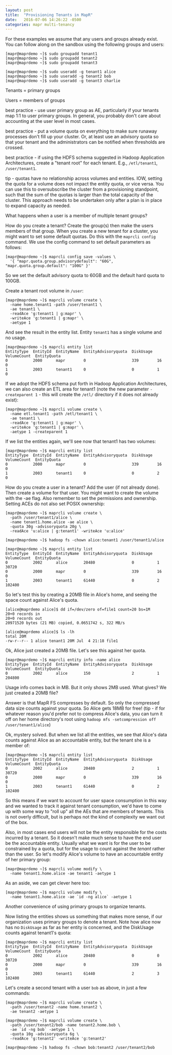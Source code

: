```yaml
---
layout: post
title:  "Provisioning Tenants in MapR"
date:   2016-07-06 14:26:22 -0500
categories: mapr multi-tenancy
---
```


For these examples we assume that any users and groups already exist. You can follow along on the sandbox using the following groups and users:

```
[mapr@maprdemo ~]$ sudo groupadd tenant1
[mapr@maprdemo ~]$ sudo groupadd tenant2
[mapr@maprdemo ~]$ sudo groupadd tenant3

[mapr@maprdemo ~]$ sudo useradd -g tenant1 alice
[mapr@maprdemo ~]$ sudo useradd -g tenant2 bob
[mapr@maprdemo ~]$ sudo useradd -g tenant3 charlie
```

Tenants = primary groups

Users = members of groups

best practice - use user primary group as AE, particularly if your tenants map 1:1 to user primary groups. In general, you probably don't care about accounting at the user level in most cases.

best practice - put a volume quota on everything to make sure runaway processes don't fill up your cluster. Or, at least use an advisory quota so that your tenant and the administrators can be notified when thresholds are crossed.

best practice - if using the HDFS schema suggested in Hadoop Application Architectures, create a "tenant root" for each tenant. E.g., `/etl/tenant1`, `/user/tenant1`.

tip - quotas have no relationship across volumes and entities. IOW, setting the quota for a volume does not impact the entity quota, or vice versa. You can use this to oversubscribe the cluster from a provisioning standpoint, such that the sum of the quotas is larger than the total capacity of the cluster. This approach needs to be undertaken only after a plan is in place to expand capacity as needed.

What happens when a user is a member of multiple tenant groups?

How do you create a tenant? Create the group(s) then make the users members of that group. When you create a new tenant for a cluster, you might want to set some default quotas. Do this with the `maprcli config` command. We use the config command to set default parameters as follows:

```
[mapr@maprdemo ~]$ maprcli config save -values \
  '{ "mapr.quota.group.advisorydefault": "60G", "mapr.quota.group.default": "100G" }'
```

So we set the default advisory quota to 60GB and the default hard quota to 100GB.

Create a tenant root volume in `/user`:

```
[mapr@maprdemo ~]$ maprcli volume create \
  -name home.tenant1 -path /user/tenant1 \
  -ae tenant1 \
  -readAce 'g:tenant1 | g:mapr' \
  -writeAce 'g:tenant1 | g:mapr' \
  -aetype 1
```

And see the result in the entity list. Entity `tenant1` has a single volume and no usage.

```
[mapr@maprdemo ~]$ maprcli entity list
EntityType  EntityId  EntityName  EntityAdvisoryquota  DiskUsage  VolumeCount  EntityQuota
0           2000      mapr        0                    339        16           0
1           2003      tenant1     0                    0          1            0
```

If we adopt the HDFS schema put forth in Hadoop Application Architectures, we can also create an ETL area for tenant1 (note the new parameter `-createparent 1` - this will create the `/etl/` directory if it does not already exist):

```
[mapr@maprdemo ~]$ maprcli volume create \
  -name etl.tenant1 -path /etl/tenant1 \
  -ae tenant1 \
  -readAce 'g:tenant1 | g:mapr' \
  -writeAce 'g:tenant1 | g:mapr' \
  -aetype 1 -createparent 1
```

If we list the entities again, we'll see now that tenant1 has two volumes:

```
[mapr@maprdemo ~]$ maprcli entity list
EntityType  EntityId  EntityName  EntityAdvisoryquota  DiskUsage  VolumeCount  EntityQuota
0           2000      mapr        0                    339        16           0
1           2003      tenant1     0                    0          2            0
```

How do you create a user in a tenant? Add the user (if not already done). Then create a volume for that user. You might want to create the volume with the -ae flag. Also remember to set the permissions and ownership. Setting ACEs do not also set POSIX ownership:

```
[mapr@maprdemo ~]$ maprcli volume create \
  -path /user/tenant1/alice \
  -name tenant1.home.alice -ae alice \
  -quota 30g -advisoryquota 20g \
  -readAce 'u:alice | g:tenant1' -writeAce 'u:alice'

[mapr@maprdemo ~]$ hadoop fs -chown alice:tenant1 /user/tenant1/alice

[mapr@maprdemo ~]$ maprcli entity list
EntityType  EntityId  EntityName  EntityAdvisoryquota  DiskUsage  VolumeCount  EntityQuota
0           2002      alice       20480                0          1            30720
0           2000      mapr        0                    339        16           0
1           2003      tenant1     61440                0          2            102400
```

So let's test this by creating a 20MB file in Alice's home, and seeing the space count against Alice's quota.

```
[alice@maprdemo alice]$ dd if=/dev/zero of=file1 count=20 bs=1M
20+0 records in
20+0 records out
20971520 bytes (21 MB) copied, 0.0651742 s, 322 MB/s

[alice@maprdemo alice]$ ls -lh
total 20M
-rw-r--r-- 1 alice tenant1 20M Jul  4 21:18 file1
```

Ok, Alice just created a 20MB file. Let's see this against her quota.

```
[mapr@maprdemo ~]$ maprcli entity info -name alice
EntityType  EntityId  EntityName  EntityAdvisoryquota  DiskUsage  VolumeCount  EntityQuota
0           2002      alice       150                  2          1            204800
```

Usage info comes back in MB. But it only shows 2MB used. What gives? We just created a 20MB file?

Answer is that MapR FS compresses by default. So only the compressed data size counts against your quota. So Alice gets 18MB for free! (tip - if for whatever reason you'd prefer not to compress Alice's data, you can turn it off on her home directory's root using `hadoop mfs -setcompression off /user/tenant1/alice`)

Ok, mystery solved. But when we list all the entities, we see that Alice's data counts against Alice as an accountable entity, but the tenant she is a member of:

```
[mapr@maprdemo ~]$ maprcli entity list
EntityType  EntityId  EntityName  EntityAdvisoryquota  DiskUsage  VolumeCount  EntityQuota
0           2002      alice       20480                2          1            30720
0           2000      mapr        0                    339        16           0
1           2003      tenant1     61440                0          2            102400
```

So this means if we want to account for user space consumption in this way and we wanted to track it against tenant consumption, we'd have to come up with some way to "roll up" all the AEs that are members of tenants. This is not overly difficult, but is perhaps not the kind of complexity we want out of the box.

Also, in most cases end users will not be the entity responsible for the costs incurred by a tenant. So it doesn't make much sense to have the end user be the accountable entity. Usually what we want is for the user to be constrained by a quota, but for the usage to count against the *tenant* rather than the user. So let's modify Alice's volume to have an accountable entity of her primary group:

```
[mapr@maprdemo ~]$ maprcli volume modify \
  -name tenant1.home.alice -ae tenant1 -aetype 1
```

As an aside, we can get clever here too:

```
[mapr@maprdemo ~]$ maprcli volume modify \
  -name tenant1.home.alice -ae `id -ng alice` -aetype 1
```

Another convenience of using primary groups to organize tenants.

Now listing the entities shows us something that makes more sense, if our organization uses primary groups to denote a tenant. Note how alice now has no `DiskUsage` as far as her entity is concerned, and the DiskUsage counts against tenant1's quota:

```
[mapr@maprdemo ~]$ maprcli entity list
EntityType  EntityId  EntityName  EntityAdvisoryquota  DiskUsage  VolumeCount  EntityQuota
0           2002      alice       20480                0          0            30720
0           2000      mapr        0                    339        16           0
1           2003      tenant1     61440                2          3            102400
```

Let's create a second tenant with a user `bob` as above, in just a few commands:

```
[mapr@maprdemo ~]$ maprcli volume create \
  -path /user/tenant2 -name home.tenant2 \
  -ae tenant2 -aetype 1

[mapr@maprdemo ~]$ maprcli volume create \
  -path /user/tenant2/bob -name tenant2.home.bob \
  -ae `id -ng bob` -aetype 1 \
  -quota 10g -advisoryquota 6g \
  -readAce 'g:tenant2' -writeAce 'g:tenant2'

[mapr@maprdemo ~]$ hadoop fs -chown bob:tenant2 /user/tenant2/bob
```
